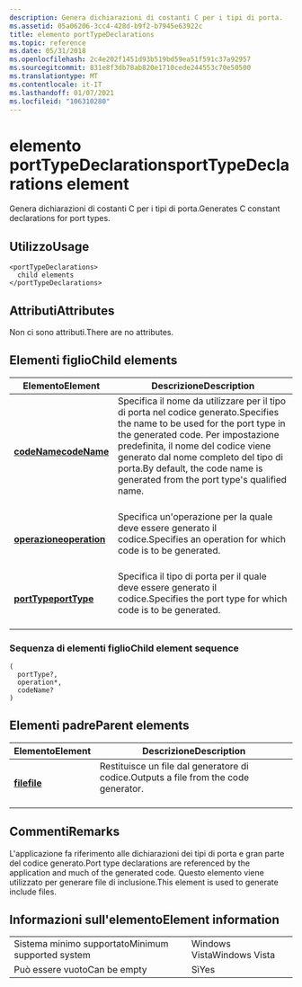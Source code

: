 ```yaml
---
description: Genera dichiarazioni di costanti C per i tipi di porta.
ms.assetid: 05a06206-3cc4-428d-b9f2-b7945e63922c
title: elemento portTypeDeclarations
ms.topic: reference
ms.date: 05/31/2018
ms.openlocfilehash: 2c4e202f1451d93b519bd59ea51f591c37a92957
ms.sourcegitcommit: 831e8f3db78ab820e1710cede244553c70e50500
ms.translationtype: MT
ms.contentlocale: it-IT
ms.lasthandoff: 01/07/2021
ms.locfileid: "106310280"
---
```

# <a name="porttypedeclarations-element"></a><span data-ttu-id="8da74-103">elemento portTypeDeclarations</span><span class="sxs-lookup"><span data-stu-id="8da74-103">portTypeDeclarations element</span></span>

<span data-ttu-id="8da74-104">Genera dichiarazioni di costanti C per i tipi di porta.</span><span class="sxs-lookup"><span data-stu-id="8da74-104">Generates C constant declarations for port types.</span></span>

## <a name="usage"></a><span data-ttu-id="8da74-105">Utilizzo</span><span class="sxs-lookup"><span data-stu-id="8da74-105">Usage</span></span>

``` syntax
<portTypeDeclarations>
  child elements
</portTypeDeclarations>
```

## <a name="attributes"></a><span data-ttu-id="8da74-106">Attributi</span><span class="sxs-lookup"><span data-stu-id="8da74-106">Attributes</span></span>

<span data-ttu-id="8da74-107">Non ci sono attributi.</span><span class="sxs-lookup"><span data-stu-id="8da74-107">There are no attributes.</span></span>

## <a name="child-elements"></a><span data-ttu-id="8da74-108">Elementi figlio</span><span class="sxs-lookup"><span data-stu-id="8da74-108">Child elements</span></span>



| <span data-ttu-id="8da74-109">Elemento</span><span class="sxs-lookup"><span data-stu-id="8da74-109">Element</span></span>                                   | <span data-ttu-id="8da74-110">Descrizione</span><span class="sxs-lookup"><span data-stu-id="8da74-110">Description</span></span>                                                                                                                                                               |
|-------------------------------------------|---------------------------------------------------------------------------------------------------------------------------------------------------------------------------|
| [<span data-ttu-id="8da74-111">**codeName**</span><span class="sxs-lookup"><span data-stu-id="8da74-111">**codeName**</span></span>](codename.md)<br/>   | <span data-ttu-id="8da74-112">Specifica il nome da utilizzare per il tipo di porta nel codice generato.</span><span class="sxs-lookup"><span data-stu-id="8da74-112">Specifies the name to be used for the port type in the generated code.</span></span> <span data-ttu-id="8da74-113">Per impostazione predefinita, il nome del codice viene generato dal nome completo del tipo di porta.</span><span class="sxs-lookup"><span data-stu-id="8da74-113">By default, the code name is generated from the port type's qualified name.</span></span><br/> <br/> |
| [<span data-ttu-id="8da74-114">**operazione**</span><span class="sxs-lookup"><span data-stu-id="8da74-114">**operation**</span></span>](operation.md)<br/> | <span data-ttu-id="8da74-115">Specifica un'operazione per la quale deve essere generato il codice.</span><span class="sxs-lookup"><span data-stu-id="8da74-115">Specifies an operation for which code is to be generated.</span></span><br/> <br/>                                                                                          |
| [<span data-ttu-id="8da74-116">**portType**</span><span class="sxs-lookup"><span data-stu-id="8da74-116">**portType**</span></span>](porttype.md)<br/>   | <span data-ttu-id="8da74-117">Specifica il tipo di porta per il quale deve essere generato il codice.</span><span class="sxs-lookup"><span data-stu-id="8da74-117">Specifies the port type for which code is to be generated.</span></span><br/> <br/>                                                                                         |



### <a name="child-element-sequence"></a><span data-ttu-id="8da74-118">Sequenza di elementi figlio</span><span class="sxs-lookup"><span data-stu-id="8da74-118">Child element sequence</span></span>

``` syntax
(
  portType?, 
  operation*, 
  codeName?
)
```

## <a name="parent-elements"></a><span data-ttu-id="8da74-119">Elementi padre</span><span class="sxs-lookup"><span data-stu-id="8da74-119">Parent elements</span></span>



| <span data-ttu-id="8da74-120">Elemento</span><span class="sxs-lookup"><span data-stu-id="8da74-120">Element</span></span>                         | <span data-ttu-id="8da74-121">Descrizione</span><span class="sxs-lookup"><span data-stu-id="8da74-121">Description</span></span>                                                    |
|---------------------------------|----------------------------------------------------------------|
| [<span data-ttu-id="8da74-122">**file**</span><span class="sxs-lookup"><span data-stu-id="8da74-122">**file**</span></span>](file.md)<br/> | <span data-ttu-id="8da74-123">Restituisce un file dal generatore di codice.</span><span class="sxs-lookup"><span data-stu-id="8da74-123">Outputs a file from the code generator.</span></span><br/> <br/> |



## <a name="remarks"></a><span data-ttu-id="8da74-124">Commenti</span><span class="sxs-lookup"><span data-stu-id="8da74-124">Remarks</span></span>

<span data-ttu-id="8da74-125">L'applicazione fa riferimento alle dichiarazioni dei tipi di porta e gran parte del codice generato.</span><span class="sxs-lookup"><span data-stu-id="8da74-125">Port type declarations are referenced by the application and much of the generated code.</span></span> <span data-ttu-id="8da74-126">Questo elemento viene utilizzato per generare file di inclusione.</span><span class="sxs-lookup"><span data-stu-id="8da74-126">This element is used to generate include files.</span></span>

## <a name="element-information"></a><span data-ttu-id="8da74-127">Informazioni sull'elemento</span><span class="sxs-lookup"><span data-stu-id="8da74-127">Element information</span></span>



|                                     |               |
|-------------------------------------|---------------|
| <span data-ttu-id="8da74-128">Sistema minimo supportato</span><span class="sxs-lookup"><span data-stu-id="8da74-128">Minimum supported system</span></span><br/> | <span data-ttu-id="8da74-129">Windows Vista</span><span class="sxs-lookup"><span data-stu-id="8da74-129">Windows Vista</span></span> |
| <span data-ttu-id="8da74-130">Può essere vuoto</span><span class="sxs-lookup"><span data-stu-id="8da74-130">Can be empty</span></span>                        | <span data-ttu-id="8da74-131">Sì</span><span class="sxs-lookup"><span data-stu-id="8da74-131">Yes</span></span>           |



 

 




